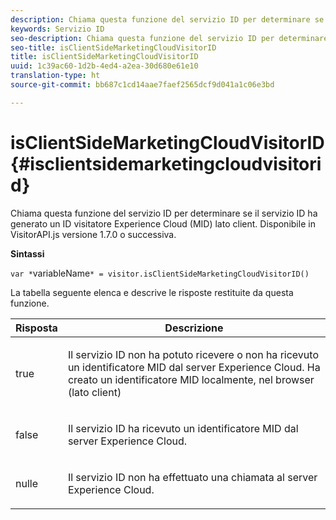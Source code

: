 ```yaml
---
description: Chiama questa funzione del servizio ID per determinare se il servizio ID ha generato un ID visitatore Experience Cloud (MID) lato client. Disponibile in VisitorAPI.js versione 1.7.0 o successiva.
keywords: Servizio ID
seo-description: Chiama questa funzione del servizio ID per determinare se il servizio ID ha generato un ID visitatore Experience Cloud (MID) lato client. Disponibile in VisitorAPI.js versione 1.7.0 o successiva.
seo-title: isClientSideMarketingCloudVisitorID
title: isClientSideMarketingCloudVisitorID
uuid: 1c39ac60-1d2b-4ed4-a2ea-30d680e61e10
translation-type: ht
source-git-commit: bb687c1cd14aae7faef2565dcf9d041a1c06e3bd

---
```



# isClientSideMarketingCloudVisitorID{#isclientsidemarketingcloudvisitorid}

Chiama questa funzione del servizio ID per determinare se il servizio ID ha generato un ID visitatore Experience Cloud (MID) lato client. Disponibile in VisitorAPI.js versione 1.7.0 o successiva.

**Sintassi**

`var *`variableName`* = visitor.isClientSideMarketingCloudVisitorID()`

La tabella seguente elenca e descrive le risposte restituite da questa funzione.

<table id="table_5D08A5DD6FD04F94818B0E8B790D3136"> 
 <thead> 
  <tr> 
   <th colname="col1" class="entry"> Risposta </th> 
   <th colname="col2" class="entry"> Descrizione </th> 
  </tr> 
 </thead>
 <tbody> 
  <tr> 
   <td colname="col1"> <p> <span class="codeph"> true</span> </p> </td> 
   <td colname="col2"> <p>Il servizio ID non ha potuto ricevere o non ha ricevuto un identificatore MID dal server <span class="keyword">Experience Cloud</span>. Ha creato un identificatore MID localmente, nel browser (lato client) </p> </td> 
  </tr> 
  <tr> 
   <td colname="col1"> <p> <span class="codeph"> false</span> </p> </td> 
   <td colname="col2"> <p>Il servizio ID ha ricevuto un identificatore MID dal server <span class="keyword">Experience Cloud</span>. </p> </td> 
  </tr> 
  <tr> 
   <td colname="col1"> <p> <span class="codeph"> nulle</span> </p> </td> 
   <td colname="col2"> <p>Il servizio ID non ha effettuato una chiamata al server <span class="keyword">Experience Cloud</span>. </p> </td> 
  </tr> 
 </tbody> 
</table>

